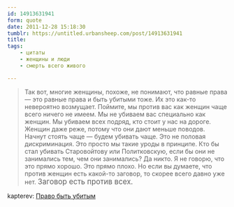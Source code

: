 ```yaml
---
id: 14913631941
form: quote
date: 2011-12-28 15:18:30
tumblr: https://untitled.urbansheep.com/post/14913631941
title: 
tags:
    - цитаты
    - женщины и люди
    - смерть всего живого

---
```


<blockquote>
Так вот, многие женщины, похоже, не понимают, что равные права — это равные права и быть убитыми тоже. Их это как-то невероятно возмущает. Поймите, мы против вас как женщин чаще всего ничего не имеем. Мы не убиваем вас специально как женщин. Мы убиваем всех подряд, кто стоит у нас на дороге. Женщин даже реже, потому что они дают меньше поводов. Начнут стоять чаще — будем убивать чаще. Это не половая дискриминация. Это просто мы такие уроды в принципе. Кто бы стал убивать Старовойтову или Политковскую, если бы они не занимались тем, чем они занимались? Да никто. Я не говорю, что это прямо хорошо. Это прямо плохо. Но если вы думаете, что против женщин есть какой-то заговор, то скорее всего давно уже нет. <big>Заговор есть против всех.</big>
</blockquote>

kapterev: <a href="http://kapterev.livejournal.com/813654.html">Право быть убитым</a>
